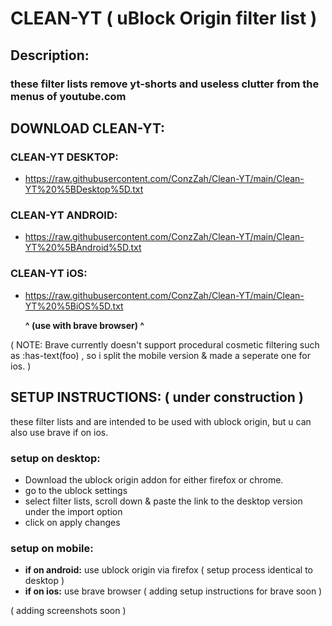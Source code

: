 # CLEAN-YT ( uBlock Origin filter list ) 

## Description:
### these filter lists remove yt-shorts and useless clutter from the menus of youtube.com 

## **DOWNLOAD CLEAN-YT:**

### CLEAN-YT DESKTOP:

- https://raw.githubusercontent.com/ConzZah/Clean-YT/main/Clean-YT%20%5BDesktop%5D.txt

### CLEAN-YT ANDROID:

- https://raw.githubusercontent.com/ConzZah/Clean-YT/main/Clean-YT%20%5BAndroid%5D.txt

### CLEAN-YT iOS:

- https://raw.githubusercontent.com/ConzZah/Clean-YT/main/Clean-YT%20%5BiOS%5D.txt

    **^ (use with brave browser) ^**

( NOTE: Brave currently doesn't support procedural cosmetic filtering such as :has-text(foo) , 
so i split the mobile version & made a seperate one for ios. )

## SETUP INSTRUCTIONS: ( under construction )


these filter lists and are intended to be used with ublock origin, but u can also use brave if on ios.


### setup on desktop:
- Download the ublock origin addon for either firefox or chrome.
- go to the ublock settings
- select filter lists, scroll down & paste the link to the desktop version under the import option
- click on apply changes

### setup on mobile:
- **if on android:** use ublock origin via firefox ( setup process identical to desktop )
- **if on ios:** use brave browser  ( adding setup instructions for brave soon ) 


( adding screenshots soon )

